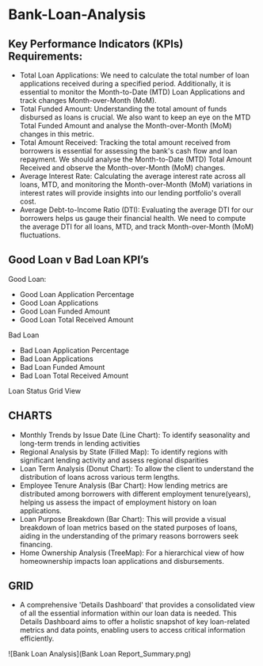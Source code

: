 # Bank-Loan-Analysis
## Key Performance Indicators (KPIs) Requirements:
- Total Loan Applications: We need to calculate the total number of loan applications received during a specified period. Additionally, it is essential to monitor the Month-to-Date (MTD) Loan Applications and track changes Month-over-Month (MoM).
- Total Funded Amount: Understanding the total amount of funds disbursed as loans is crucial. We also want to keep an eye on the MTD Total Funded Amount and analyse the Month-over-Month (MoM) changes in this metric.
- Total Amount Received: Tracking the total amount received from borrowers is essential for assessing the bank's cash flow and loan repayment. We should analyse the Month-to-Date (MTD) Total Amount Received and observe the Month-over-Month (MoM) changes.
- Average Interest Rate: Calculating the average interest rate across all loans, MTD, and monitoring the Month-over-Month (MoM) variations in interest rates will provide insights into our lending portfolio's overall cost.
- Average Debt-to-Income Ratio (DTI): Evaluating the average DTI for our borrowers helps us gauge their financial health. We need to compute the average DTI for all loans, MTD, and track Month-over-Month (MoM) fluctuations.
  
## Good Loan v Bad Loan KPI’s
Good Loan:
- Good Loan Application Percentage
- Good Loan Applications
- Good Loan Funded Amount
- Good Loan Total Received Amount
  
Bad Loan
- Bad Loan Application Percentage
- Bad Loan Applications
- Bad Loan Funded Amount
- Bad Loan Total Received Amount
  
Loan Status Grid View

## CHARTS
- Monthly Trends by Issue Date (Line Chart):  To identify seasonality and long-term trends in lending activities
- Regional Analysis by State (Filled Map): To identify regions with significant lending activity and assess regional disparities
- Loan Term Analysis (Donut Chart): To allow the client to understand the distribution of loans across various term lengths.
- Employee Tenure Analysis (Bar Chart): How lending metrics are distributed among borrowers with different employment tenure(years), helping us assess the impact of employment history on loan applications.
- Loan Purpose Breakdown (Bar Chart): This will provide a visual breakdown of loan metrics based on the stated purposes of loans, aiding in the understanding of the primary reasons borrowers seek financing.
- Home Ownership Analysis (TreeMap): For a hierarchical view of how homeownership impacts loan applications and disbursements.

## GRID
- A comprehensive 'Details Dashboard' that provides a consolidated view of all the essential information within our loan data is needed. This Details Dashboard aims to offer a holistic snapshot of key loan-related metrics and data points, enabling users to access critical information efficiently.

![Bank Loan Analysis](Bank Loan Report_Summary.png)




